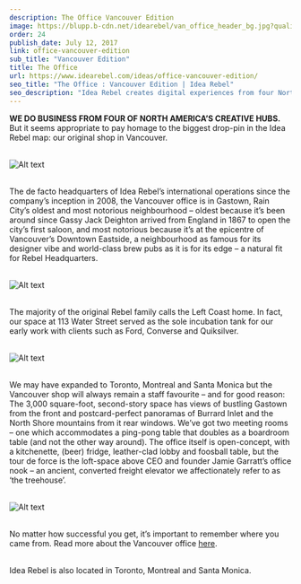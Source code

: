 ```yaml
---
description: The Office Vancouver Edition
image: https://blupp.b-cdn.net/idearebel/van_office_header_bg.jpg?quality=80&width=800
order: 24
publish_date: July 12, 2017
link: office-vancouver-edition
sub_title: "Vancouver Edition"
title: The Office
url: https://www.idearebel.com/ideas/office-vancouver-edition/
seo_title: "The Office : Vancouver Edition | Idea Rebel"
seo_description: "Idea Rebel creates digital experiences from four North America's creative hubs but our digital agency headquesters are in Vancouver."
---
```

**WE DO BUSINESS FROM FOUR OF NORTH AMERICA’S CREATIVE HUBS.** But it seems appropriate to pay homage to the biggest drop-pin in the Idea Rebel map: our original shop in Vancouver.

\
![Alt text](https://blupp.b-cdn.net/idearebel/views_from_gastown_01.jpg?quality=80&width=800?quality=80&width=800 "a title")

\
The de facto headquarters of Idea Rebel’s international operations since the company’s inception in 2008, the Vancouver office is in Gastown, Rain City’s oldest and most notorious neighbourhood – oldest because it’s been around since Gassy Jack Deighton arrived from England in 1867 to open the city’s first saloon, and most notorious because it’s at the epicentre of Vancouver’s Downtown Eastside, a neighbourhood as famous for its designer vibe and world-class brew pubs as it is for its edge – a natural fit for Rebel Headquarters.

\
![Alt text](https://blupp.b-cdn.net/idearebel/van_blog_views_from_gastown_02.jpg?quality=80&width=800?quality=80&width=800 "a title")

\
The majority of the original Rebel family calls the Left Coast home. In fact, our space at 113 Water Street served as the sole incubation tank for our early work with clients such as Ford, Converse and Quiksilver.

\
![Alt text](https://blupp.b-cdn.net/idearebel/van_blog_views_from_gastown_03.jpg?quality=80&width=800?quality=80&width=800 "a title")

\
We may have expanded to Toronto, Montreal and Santa Monica but the Vancouver shop will always remain a staff favourite – and for good reason: The 3,000 square-foot, second-story space has views of bustling Gastown from the front and postcard-perfect panoramas of Burrard Inlet and the North Shore mountains from it rear windows. We’ve got two meeting rooms – one which accommodates a ping-pong table that doubles as a boardroom table (and not the other way around). The office itself is open-concept, with a kitchenette, (beer) fridge, leather-clad lobby and foosball table, but the tour de force is the loft-space above CEO and founder Jamie Garratt’s office nook – an ancient, converted freight elevator we affectionately refer to as ‘the treehouse’.

\
![Alt text](https://blupp.b-cdn.net/idearebel/van_blog_views_from_gastown_05.jpg?quality=80&width=800?quality=80&width=800 "a title")

\
No matter how successful you get, it’s important to remember where you came from. Read more about the Vancouver office [here](https://www.idearebel.com/office/vancouver-digital-marketing-agency/).

\
Idea Rebel is also located in Toronto, Montreal and Santa Monica.
